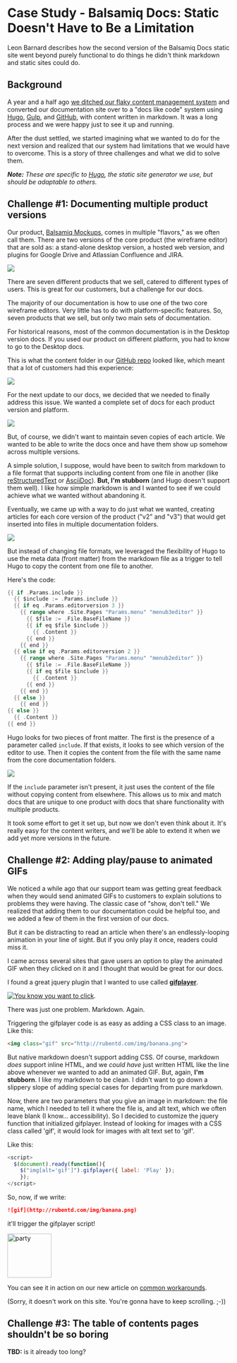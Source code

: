 # Case Study - Balsamiq Docs: Static Doesn't Have to Be a Limitation

Leon Barnard describes how the second version of the Balsamiq Docs static site went beyond purely functional to do things he didn't think markdown and static sites could do.


## Background

A year and a half ago [we ditched our flaky content management system](https://blog.balsamiq.com/new-documentation-site/) and converted our documentation site over to a "docs like code" system using [Hugo](http://gohugo.io/), [Gulp](http://gulpjs.com/), and [GitHub](https://github.com/), with content written in markdown. It was a long process and we were happy just to see it up and running.

After the dust settled, we started imagining what we wanted to do for the next version and realized that our system had limitations that we would have to overcome. This is a story of three challenges and what we did to solve them.

***Note:*** *These are specific to [Hugo](http://gohugo.io/), the static site generator we use, but should be adaptable to others.*

## Challenge #1: Documenting multiple product versions

Our product, [Balsamiq Mockups](https://balsamiq.com/), comes in multiple "flavors," as we often call them. There are two versions of the core product (the wireframe editor) that are sold as: a stand-alone desktop version, a hosted web version, and plugins for Google Drive and Atlassian Confluence and JIRA. 

![](https://media.balsamiq.com/images/docslikecode/select-product.png)

There are seven different products that we sell, catered to different types of users. This is great for our customers, but a challenge for our docs.

The majority of our documentation is how to use one of the two core wireframe editors. Very little has to do with platform-specific features. So, seven products that we sell, but only two main sets of documentation. 

For historical reasons, most of the common documentation is in the Desktop version docs. If you used our product on different platform, you had to know to go to the Desktop docs. 

This is what the content folder in our [GitHub repo](https://github.com/balsamiq/docs.balsamiq.com) looked like, which meant that a lot of customers had this experience:

![](https://media.balsamiq.com/images/docslikecode/structure2.png)

For the next update to our docs, we decided that we needed to finally address this issue. We wanted a complete set of docs for each product version and platform.

![](https://media.balsamiq.com/images/docslikecode/structure3.png)

But, of course, we didn't want to maintain seven copies of each article. We wanted to be able to write the docs once and have them show up somehow across multiple versions.

A simple solution, I suppose, would have been to switch from markdown to a file format that supports including content from one file in another (like [reStructuredText](http://docutils.sourceforge.net/rst.html) or [AsciiDoc](http://asciidoc.org/)). **But, I'm stubborn** (and Hugo doesn't support them well). I like how simple markdown is and I wanted to see if we could achieve what we wanted without abandoning it.

Eventually, we came up with a way to do just what we wanted, creating articles for each core version of the product ("v2" and "v3") that would get inserted into files in multiple documentation folders.

![](https://media.balsamiq.com/images/docslikecode/structure5.png)

But instead of changing file formats, we leveraged the flexibility of Hugo to use the meta data (front matter) from the markdown file as a trigger to tell Hugo to copy the content from one file to another.

Here's the code:

```go
{{ if .Params.include }}
  {{ $include := .Params.include }}
  {{ if eq .Params.editorversion 3 }}
    {{ range where .Site.Pages "Params.menu" "menub3editor" }}
      {{ $file := .File.BaseFileName }}
      {{ if eq $file $include }}
        {{ .Content }}
      {{ end }}
    {{ end }}
  {{ else if eq .Params.editorversion 2 }}
    {{ range where .Site.Pages "Params.menu" "menub2editor" }}
      {{ $file := .File.BaseFileName }}
      {{ if eq $file $include }}
        {{ .Content }}
      {{ end }}
    {{ end }}
  {{ else }}
    {{ end }}
{{ else }}
  {{ .Content }}
{{ end }}

```

Hugo looks for two pieces of front matter. The first is the presence of a parameter called `include`. If that exists, it looks to see which version of the editor to use. Then it copies the content from the file with the same name from the core documentation folders.

![](https://media.balsamiq.com/images/docslikecode/structure6.png)

If the `include` parameter isn't present, it just uses the content of the file without copying content from elsewhere. This allows us to mix and match docs that are unique to one product with docs that share functionality with multiple products.

It took some effort to get it set up, but now we don't even think about it. It's really easy for the content writers, and we'll be able to extend it when we add yet more versions in the future.


## Challenge #2: Adding play/pause to animated GIFs

We noticed a while ago that our support team was getting great feedback when they would send animated GIFs to customers to explain solutions to problems they were having. The classic case of "show, don't tell." We realized that adding them to our documentation could be helpful too, and we added a few of them in the first version of our docs.

But it can be distracting to read an article when there's an endlessly-looping animation in your line of sight. But if you only play it once, readers could miss it.

I came across several sites that gave users an option to play the animated GIF when they clicked on it and I thought that would be great for our docs.

I found a great jquery plugin that I wanted to use called [**gifplayer**](http://rubentd.com/gifplayer/).

[![You know you want to click](https://media.balsamiq.com/images/docslikecode/gifplayer.png)](http://rubentd.com/gifplayer/).


There was just one problem. Markdown. Again.

Triggering the gifplayer code is as easy as adding a CSS class to an image. Like this:

```html
<img class="gif" src="http://rubentd.com/img/banana.png">
```

But native markdown doesn't support adding CSS. Of course, markdown *does* support inline HTML, and we *could have* just written HTML like the line above whenever we wanted to add an animated GIF. But, again, **I'm stubborn**. I like my markdown to be clean. I didn't want to go down a slippery slope of adding special cases for departing from pure markdown.

Now, there are two parameters that you give an image in markdown: the file name, which I needed to tell it where the file is, and alt text, which we often leave blank (I know... accessibility). So I decided to customize the jquery function that initialized gifplayer. Instead of looking for images with a CSS class called 'gif', it would look for images with  alt text set to 'gif'. 

Like this:

```javascript
<script>
  $(document).ready(function(){
    $("img[alt='gif']").gifplayer({ label: 'Play' });
	});
</script>
```

So, now, if we write:

```markdown
![gif](http://rubentd.com/img/banana.png)
```
it'll trigger the gifplayer script!

<img src="http://rubentd.com/img/banana.gif" width=100 alt="party">

You can see it in action on our new article on [common workarounds](https://support.balsamiq.com/tutorials/workarounds/#link-to-alternates). 

(Sorry, it doesn't work on this site. You're gonna have to keep scrolling. ;-))


## Challenge #3: The table of contents pages shouldn't be so boring

**TBD:** is it already too long?
